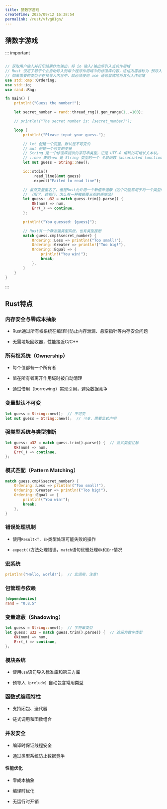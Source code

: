 ```yaml
---
title: 猜数字游戏
createTime: 2025/09/12 16:38:54
permalink: /rust/vfvg81gn/
---
```


## 猜数字游戏

::: important

```rust

// 获取用户输入并打印结果作为输出，将 io 输入/输出库引入当前作用域
// Rust 设定了若干个会自动导入到每个程序作用域中的标准库内容，这组内容被称为 预导入（prelude） 内容
// 如果需要的类型不在预导入内容中，就必须使用 use 语句显式地将其引入作用域
use std::cmp::Ordering;
use std::io;
use rand::Rng;

fn main() {
    println!("Guess the number!");

    let secret_number = rand::thread_rng().gen_range(1..=100);

    // println!("The secret number is: {secret_number}");

    loop {
        println!("Please input your guess.");

        // let 创建一个变量，默认是不可变的
        // mut 创建一个可变的变量
        // String 是一个标准库提供的字符串类型，它是 UTF-8 编码的可增长文本块。
        // ::new 表明new 是 String 类型的一个 关联函数（associated function）
        let mut guess = String::new();

        io::stdin()
            .read_line(&mut guess)
            .expect("Failed to read line");

        // 虽然变量重名了，但是Rust允许用一个新值来遮蔽（这个功能常用于将一个类型的值转换为另一个类型的值）
        // （服了，这都行，怎么有一种被颠覆三观的感觉😱）
        let guess: u32 = match guess.trim().parse() {
            Ok(num) => num,
            Err(_) => continue,
        };

        println!("You guessed: {guess}");

        // Rust有一个静态强类型系统，也有类型推断
        match guess.cmp(&secret_number) {
            Ordering::Less => println!("Too small!"),
            Ordering::Greater => println!("Too big!"),
            Ordering::Equal => {
                println!("You win!");
                break;
            },
        }
    }
}

```

:::

## Rust特点

### **内存安全与零成本抽象**

- Rust通过所有权系统在编译时防止内存泄漏、悬空指针等内存安全问题

- 无需垃圾回收器，性能接近C/C++

### **所有权系统（Ownership）**

- 每个值都有一个所有者

- 值在所有者离开作用域时被自动清理

- 通过借用（borrowing）实现引用，避免数据竞争

### **变量默认不可变**

```rust
let guess = String::new();  // 不可变
let mut guess = String::new();  // 可变，需要显式声明
```

### **强类型系统与类型推断**

```rust
let guess: u32 = match guess.trim().parse() {  // 显式类型注解
    Ok(num) => num,
    Err(_) => continue,
};
```

### **模式匹配（Pattern Matching）**

```rust
match guess.cmp(&secret_number) {
    Ordering::Less => println!("Too small!"),
    Ordering::Greater => println!("Too big!"),
    Ordering::Equal => {
        println!("You win!");
        break;
    },
}
```

### **错误处理机制**

- 使用`Result<T, E>`类型处理可能失败的操作

- `expect()`方法处理错误，`match`语句优雅处理`Ok`和`Err`情况

### **宏系统**
```rust
println!("Hello, world!");  // 宏调用，注意!
```

### **包管理与依赖**

```TOML
[dependencies]
rand = "0.8.5"
```

### **变量遮蔽（Shadowing）**

```rust
let guess = String::new();  // 字符串类型
let guess: u32 = match guess.trim().parse() {  // 遮蔽为数字类型
    Ok(num) => num,
    Err(_) => continue,
};
```

### **模块系统**

- 使用`use`语句导入标准库和第三方库

- 预导入`（prelude）`自动包含常用类型

### **函数式编程特性**

- 支持闭包、迭代器

- 链式调用和函数组合

### **并发安全**

- 编译时保证线程安全

- 通过类型系统防止数据竞争

#### **性能优化**

- 零成本抽象

- 编译时优化

- 无运行时开销